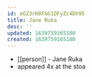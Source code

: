 ```yaml
---
id: eOZ3rK0FGG1DFyZc4Dh95
title: Jane Ruka
desc: ''
updated: 1639759165180
created: 1639759165180
---
```



- [[person]] - Jane Ruka
- appeared 4x at the stoa
